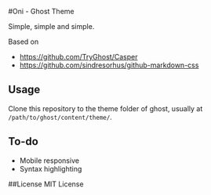 #Oni - Ghost Theme

Simple, simple and simple.

Based on

- https://github.com/TryGhost/Casper
- https://github.com/sindresorhus/github-markdown-css

## Usage
Clone this repository to the theme folder of ghost, usually at `/path/to/ghost/content/theme/`.

## To-do

- Mobile responsive
- Syntax highlighting

##License
MIT License

